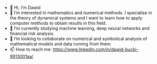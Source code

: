 - 👋 Hi, I’m Dawid
- 👀 I’m interested in mathematics and numerical methods. 
I specialise in the theory of dynamical systems and I want to learn how to apply computer methods to obtain results in this field.
- 🌱 I’m currently studying machine learning, deep neural networks and financial risk analysis.
- 💞️ I’m looking to collaborate on numerical and symbolical analysis of mathematical models and data coming from them.
- 📫 How to reach me: https://www.linkedin.com/in/dawid-bucki-9913001aa/

<!---
dawib/dawib is a ✨ special ✨ repository because its `README.md` (this file) appears on your GitHub profile.
You can click the Preview link to take a look at your changes.
--->
